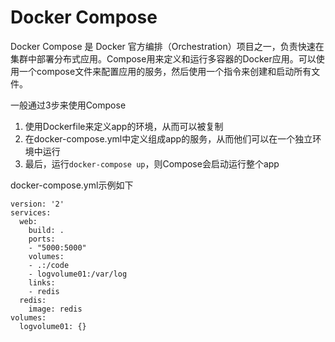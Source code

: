 # Docker Compose

Docker Compose 是 Docker 官方编排（Orchestration）项目之一，负责快速在集群中部署分布式应用。Compose用来定义和运行多容器的Docker应用。可以使用一个compose文件来配置应用的服务，然后使用一个指令来创建和启动所有文件。

一般通过3步来使用Compose
1. 使用Dockerfile来定义app的环境，从而可以被复制
2. 在docker-compose.yml中定义组成app的服务，从而他们可以在一个独立环境中运行
3. 最后，运行`docker-compose up`，则Compose会启动运行整个app


docker-compose.yml示例如下

```
version: '2'
services:
  web:
    build: .
    ports:
    - "5000:5000"
    volumes:
    - .:/code
    - logvolume01:/var/log
    links:
    - redis
  redis:
    image: redis
volumes:
  logvolume01: {}
```    
